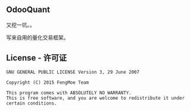 ## OdooQuant

又挖一坑。。

写来自用的量化交易框架。

## License - 许可证

```
GNU GENERAL PUBLIC LICENSE Version 3, 29 June 2007

Copyright (C) 2015 FengMoe Team

This program comes with ABSOLUTELY NO WARRANTY.
This is free software, and you are welcome to redistribute it under certain conditions.
```
